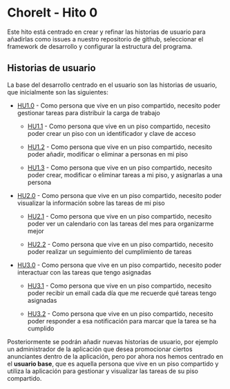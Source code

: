 # ChoreIt - Hito 0

Este hito está centrado en crear y refinar las historias de usuario para añadirlas como issues a nuestro repositorio de github, seleccionar el framework de desarrollo y configurar la estructura del programa.

## Historias de usuario

La base del desarrollo centrado en el usuario son las historias de usuario, que inicialmente son las siguientes:

- [HU1.0](https://github.com/panosjuanis/ChoreIt/issues/2) - Como persona que vive en un piso compartido, necesito poder gestionar tareas para distribuir la carga de trabajo

    - [HU1.1](https://github.com/panosjuanis/ChoreIt/issues/1) - Como persona que vive en un piso compartido, necesito poder crear un piso con un identificador y clave de acceso

    - [HU1.2](https://github.com/panosjuanis/ChoreIt/issues/3) - Como persona que vive en un piso compartido, necesito poder añadir, modificar o eliminar a personas en mi piso

    - [HU1.3](https://github.com/panosjuanis/ChoreIt/issues/4) - Como persona que vive en un piso compartido, necesito poder crear, modificar o eliminar tareas a mi piso, y asignarlas a una persona


- [HU2.0](https://github.com/panosjuanis/ChoreIt/issues/5) - Como persona que vive en un piso compartido, necesito poder visualizar la información sobre las tareas de mi piso

    - [HU2.1](https://github.com/panosjuanis/ChoreIt/issues/6) - Como persona que vive en un piso compartido, necesito poder ver un calendario con las tareas del mes para organizarme mejor

    - [HU2.2](https://github.com/panosjuanis/ChoreIt/issues/7) - Como persona que vive en un piso compartido, necesito poder realizar un seguimiento del cumplimiento de tareas


- [HU3.0](https://github.com/panosjuanis/ChoreIt/issues/8) - Como persona que vive en un piso compartido, necesito poder interactuar con las tareas que tengo asignadas

    - [HU3.1](https://github.com/panosjuanis/ChoreIt/issues/9) - Como persona que vive en un piso compartido, necesito poder recibir un email cada día que me recuerde qué tareas tengo asignadas

    - [HU3.2](https://github.com/panosjuanis/ChoreIt/issues/10) - Como persona que vive en un piso compartido, necesito poder responder a esa notificación para marcar que la tarea se ha cumplido



Posteriormente se podrán añadir nuevas historias de usuario, por ejemplo un administrador de la aplicación que desea promocionar ciertos anunciantes dentro de la aplicación, pero por ahora nos hemos centrado en el __usuario base__, que es aquella persona que vive en un piso compartido y utiliza la aplicación para gestionar y visualizar las tareas de su piso compartido.
